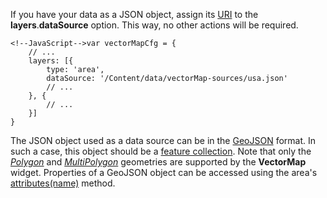 If you have your data as a JSON object, assign its [URI](https://en.wikipedia.org/wiki/Uniform_resource_identifier) to the **layers**.**dataSource** option. This way, no other actions will be required.

	<!--JavaScript-->var vectorMapCfg = {
        // ...
        layers: [{
            type: 'area',
            dataSource: '/Content/data/vectorMap-sources/usa.json'
            // ...
        }, {
            // ...
        }]
    }

The JSON object used as a data source can be in the [GeoJSON](https://en.wikipedia.org/wiki/GeoJSON) format. In such a case, this object should be a [feature collection](https://geojson.org/geojson-spec.html#feature-collection-objects). Note that only the [*Polygon*](https://geojson.org/geojson-spec.html#id4) and [*MultiPolygon*](https://geojson.org/geojson-spec.html#id7) geometries are supported by the **VectorMap** widget. Properties of a GeoJSON object can be accessed using the area's [attributes(name)](/api-reference/20%20Data%20Visualization%20Widgets/dxVectorMap/7%20Map%20Elements/Area/3%20Methods/attribute(name).md '/Documentation/ApiReference/Data_Visualization_Widgets/dxVectorMap/Map_Elements/Area/Methods/#attributename') method.
